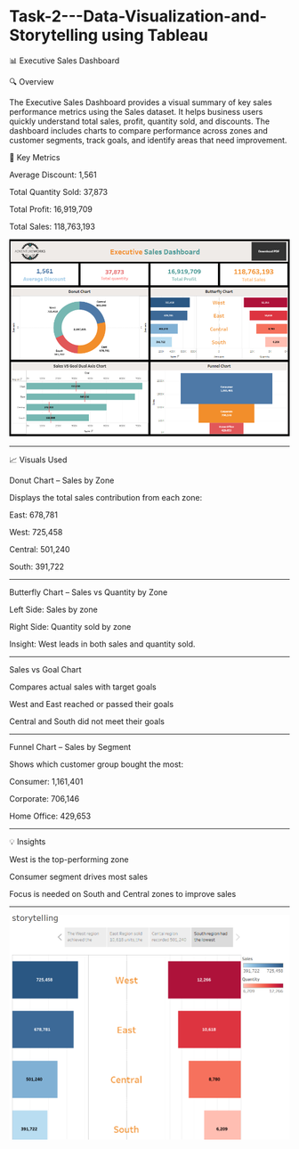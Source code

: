 # Task-2---Data-Visualization-and-Storytelling using Tableau

📊 Executive Sales Dashboard

🔍 Overview

The Executive Sales Dashboard provides a visual summary of key sales performance metrics using the Sales dataset. It helps business users quickly understand total sales, profit, quantity sold, and discounts. The dashboard includes charts to compare performance across zones and customer segments, track goals, and identify areas that need improvement.

📌 Key Metrics

Average Discount: 1,561

Total Quantity Sold: 37,873

Total Profit: 16,919,709

Total Sales: 118,763,193






![image.alt](https://github.com/Saktalmale16/Task-2---Data-Visualization-and-Storytelling/blob/main/Sales%20dashboard.PNG)

___

📈 Visuals Used

Donut Chart – Sales by Zone

Displays the total sales contribution from each zone:

East: 678,781

West: 725,458

Central: 501,240

South: 391,722


___


Butterfly Chart – Sales vs Quantity by Zone

Left Side: Sales by zone

Right Side: Quantity sold by zone

Insight: West leads in both sales and quantity sold.

___

Sales vs Goal Chart

Compares actual sales with target goals

West and East reached or passed their goals

Central and South did not meet their goals

___

Funnel Chart – Sales by Segment

Shows which customer group bought the most:

Consumer: 1,161,401

Corporate: 706,146

Home Office: 429,653

___

💡 Insights

West is the top-performing zone

Consumer segment drives most sales

Focus is needed on South and Central zones to improve sales

___

![image.alt](https://github.com/Saktalmale16/Task-2---Data-Visualization-and-Storytelling/blob/main/Storytelling%20of%20Butterfly%20Chart.PNG)

